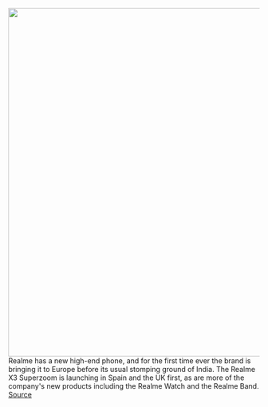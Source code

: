 <img src='https://cdn.vox-cdn.com/thumbor/EBOoMz52JHjNWnwJKOybhUe_cgU=/0x0:2040x1360/1200x800/filters:focal(857x517:1183x843)/cdn.vox-cdn.com/uploads/chorus_image/image/66842267/DSCF7230.0.jpg' width='700px' /><br/>
Realme has a new high-end phone, and for the first time ever the brand is bringing it to Europe before its usual stomping ground of India. The Realme X3 Superzoom is launching in Spain and the UK first, as are more of the company's new products including the Realme Watch and the Realme Band.
<a href='https://www.theverge.com/2020/5/26/21270219/realme-x3-superzoom-uk-spain-launch-price-specs'> Source <a/>